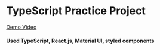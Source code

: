 # TypeScript Practice Project
[Demo Video](https://drive.google.com/file/d/1LGZ-PpVci_iG8Y7721V_nJ1edNzlPOju/view?usp=sharing)

#### Used TypeScript, React.js, Material UI, styled components
